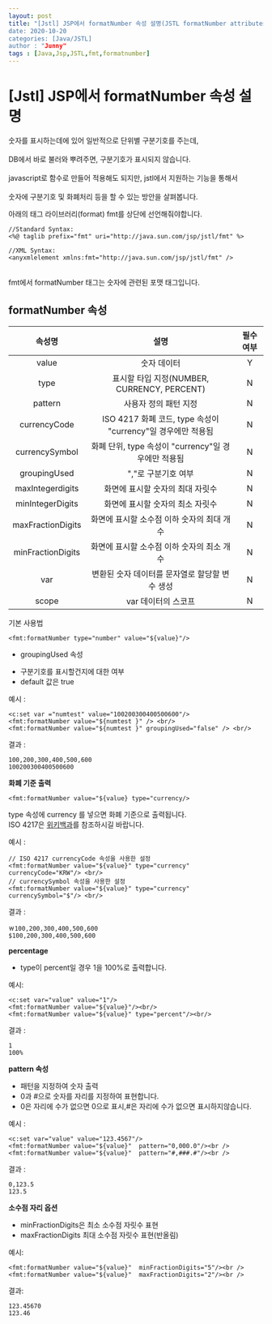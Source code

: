 ```yaml
---
layout: post
title: "[Jstl] JSP에서 formatNumber 속성 설명(JSTL formatNumber attributes)
date: 2020-10-20
categories: [Java/JSTL]
author : "Junny"
tags : [Java,Jsp,JSTL,fmt,formatnumber]
---
```

# [Jstl] JSP에서 formatNumber 속성 설명

숫자를 표시하는데에 있어 일반적으로 단위별 구분기호를 주는데,<br>
<br>
DB에서 바로 불러와 뿌려주면, 구분기호가 표시되지 않습니다.<br>
<br>
javascript로 함수로 만들어 적용해도 되지만, jstl에서 지원하는 기능을 통해서<br>
<br>
숫자에 구분기호 및 화폐처리 등을 할 수 있는 방안을 살펴봅니다.



아래의 태그 라이브러리(format) fmt를 상단에 선언해줘야합니다.<br>
~~~
//Standard Syntax:
<%@ taglib prefix="fmt" uri="http://java.sun.com/jsp/jstl/fmt" %>

//XML Syntax:
<anyxmlelement xmlns:fmt="http://java.sun.com/jsp/jstl/fmt" />
~~~


<br>
fmt에서 formatNumber 태그는 숫자에 관련된 포맷 태그입니다.


formatNumber 속성 
----------------------
|속성명|설명|필수여부|
|:---:|:---:|:---:|
|value|숫자 데이터|Y|
|type|표시할 타입 지정(NUMBER, CURRENCY, PERCENT)|N|
|pattern|사용자 정의 패턴 지정|N|
|currencyCode|ISO 4217 화폐 코드, type 속성이 "currency"일 경우에만 적용됨|N|
|currencySymbol|화폐 단위, type 속성이 "currency"일 경우에만 적용됨|N|
|groupingUsed|","로 구분기호 여부|N|
|maxIntegerdigits|화면에 표시할 숫자의 최대 자릿수|N|
|minIntegerDigits|화면에 표시할 숫자의 최소 자릿수|N|
|maxFractionDigits|화면에 표시할 소수점 이하 숫자의 최대 개수|N|
|minFractionDigits|화면에 표시할 소수점 이하 숫자의 최소 개수|N|
|var|변환된 숫자 데이터를 문자열로 할당할 변수 생성|N|
|scope|var 데이터의 스코프|N|


기본 사용법
~~~
<fmt:formatNumber type="number" value="${value}"/>
~~~



* groupingUsed 속성
- 구분기호를 표시할건지에 대한 여부
- default 값은 true

예시 :
~~~
<c:set var ="numtest" value="100200300400500600"/>
<fmt:formatNumber value="${numtest }" /> <br/>
<fmt:formatNumber value="${numtest }" groupingUsed="false" /> <br/>
~~~

결과 :
```
100,200,300,400,500,600
100200300400500600
```


**화폐 기준 출력**
~~~
<fmt:formatNumber value="${value} type="currency/>
~~~

type 속성에 currency 를 넣으면 화폐 기준으로 출력됩니다.<br>
ISO 4217은 [위키백과](https://ko.wikipedia.org/wiki/ISO_4217)를 참조하시길 바랍니다.<br>

예시 : 
~~~
// ISO 4217 currencyCode 속성을 사용한 설정
<fmt:formatNumber value="${value}" type="currency" currencyCode="KRW"/> <br/>
// currencySymbol 속성을 사용한 설정
<fmt:formatNumber value="${value}" type="currency" currencySymbol="$"/> <br/>
~~~
결과 : 
```
￦100,200,300,400,500,600
$100,200,300,400,500,600
````


**percentage**
- type이 percent일 경우 1을 100%로 출력합니다.<br>

예시:
~~~
<c:set var="value" value="1"/>
<fmt:formatNumber value="${value}"/><br/>
<fmt:formatNumber value="${value}" type="percent"/><br/>
~~~

결과 :
```
1
100%
```

**pattern 속성**
- 패턴을 지정하여 숫자 출력<br>
- 0과 #으로 숫자를 자리를 지정하여 표현합니다.<br>
- 0은 자리에 수가 없으면 0으로 표시,#은 자리에 수가 없으면 표시하지않습니다.

예시 :
~~~
<c:set var="value" value="123.4567"/>
<fmt:formatNumber value="${value}"  pattern="0,000.0"/><br />
<fmt:formatNumber value="${value}"  pattern="#,###.#"/><br />
~~~

결과 : 
```
0,123.5
123.5
```


**소수점 자리 옵션**
- minFractionDigits은 최소 소수점 자릿수 표현
- maxFractionDigits 최대 소수점 자릿수 표현(반올림)

예시:
~~~
<fmt:formatNumber value="${value}"  minFractionDigits="5"/><br />
<fmt:formatNumber value="${value}"  maxFractionDigits="2"/><br />
~~~
결과:
```
123.45670
123.46
```
